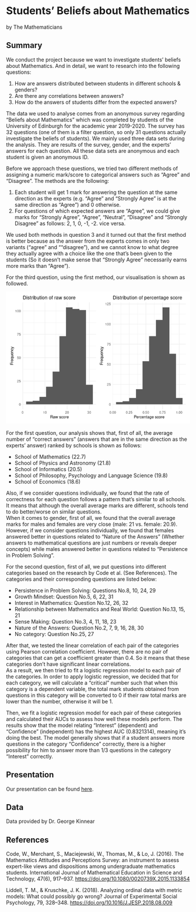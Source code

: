 Students’ Beliefs about Mathematics
================
by The Mathematicians

## Summary

We conduct the project because we want to investigate students’ beliefs
about Mathematics. And in detail, we want to research into the following
questions:  
1. How are answers distributed between students in different schools &
genders?  
2. Are there any correlations between answers?  
3. How do the answers of students differ from the expected answers?

The data we used to analyse comes from an anonymous survey regarding
“Beliefs about Mathematics” which was completed by students of the
University of Edinburgh for the academic year 2019-2020. The survey has
32 questions (one of them is a filter question, so only 31 questions
actually investigate the beliefs of students). We mainly used three data
sets during the analysis. They are results of the survey, gender, and
the experts’ answers for each question. All these data sets are
anonymous and each student is given an anonymous ID.

Before we approach these questions, we tried two different methods of
assigning a numeric mark/score to categorical answers such as “Agree”
and “Disagree”. The methods are the following:  
1. Each student will get 1 mark for answering the question at the same
direction as the experts (e.g. “Agree” and “Strongly Agree” is at the
same direction as “Agree”) and 0 otherwise.  
2. For questions of which expected answers are “Agree”, we could give
marks for “Strongly Agree”, “Agree”, “Neutral”, “Disagree” and “Strongly
Disagree” as follows: 2, 1, 0, -1, -2. vice versa.

We used both methods in question 3 and it turned out that the first
method is better because as the answer from the experts comes in only
two variants (“agree” and ““disagree”), and we cannot know to what
degree they actually agree with a choice like the one that’s been given
to the students (So it doesn’t make sense that “Strongly Agree”
necessarily earns more marks than “Agree”).

For the third question, using the first method, our visualisation is
shown as followed.

![](README_files/figure-gfm/score-visualisation-1-1.png)<!-- -->

For the first question, our analysis shows that, first of all, the
average number of “correct answers” (answers that are in the same
direction as the experts’ answer) ranked by schools is shown as follows:
- School of Mathematics (22.7)  
- School of Physics and Astronomy (21.8)  
- School of Informatics (20.5)  
- School of Philosophy, Psychology and Language Science (19.8)  
- School of Economics (18.6)

Also, if we consider questions individually, we found that the rate of
correctness for each question follows a pattern that’s similar to all
schools. It means that although the overall average marks are different,
schools tend to do better/worse on similar questions.  
When it comes to gender, first of all, we found that the overall average
marks for males and females are very close (male: 21 vs. female: 20.9).
However, if we consider questions individually, we found that females
answered better in questions related to “Nature of the Answers” (Whether
answers to mathematical questions are just numbers or reveals deeper
concepts) while males answered better in questions related to
“Persistence in Problem Solving”.

For the second question, first of all, we put questions into different
categories based on the research by Code et al. (See References). The
categories and their corresponding questions are listed below:  
- Persistence in Problem Solving: Questions No.8, 10, 24, 29  
- Growth Mindset: Question No.5, 6, 22, 31  
- Interest in Mathematics: Question No.12, 26, 32  
- Relationship between Mathematics and Real World: Question No.13, 15,
21  
- Sense Making: Question No.3, 4, 11, 18, 23  
- Nature of the Answers: Question No.2, 7, 9, 16, 28, 30  
- No category: Question No.25, 27

After that, we tested the linear correlation of each pair of the
categories using Pearson correlation coefficient. However, there are no
pair of categories that can get a coefficient greater than 0.4. So it
means that these categories don’t have significant linear
correlations.  
As a result, we then tried to fit a logistic regression model to each
pair of the categories. In order to apply logistic regression, we
decided that for each category, we will calculate a “critical” number
such that when this category is a dependent variable, the total mark
students obtained from questions in this category will be converted to 0
if their raw total marks are lower than the number, otherwise it will be
1.

Then, we fit a logistic regression model for each pair of these
categories and calculated their AUCs to assess how well these models
perform. The results show that the model relating “Interest” (dependent)
and “Confidence” (independent) has the highest AUC (0.8321314), meaning
it’s doing the best. The model generally shows that if a student answers
more questions in the category “Confidence” correctly, there is a higher
possibility for him to answer more than 1/3 questions in the category
“Interest” correctly.

## Presentation

Our presentation can be found [here](presentation/presentation.html).

## Data

Data provided by Dr. George Kinnear

## References

Code, W., Merchant, S., Maciejewski, W., Thomas, M., & Lo, J. (2016).
The Mathematics Attitudes and Perceptions Survey: an instrument to
assess expert-like views and dispositions among undergraduate
mathematics students. International Journal of Mathematical Education in
Science and Technology, 47(6), 917–937.
<https://doi.org/10.1080/0020739X.2015.1133854>

Liddell, T. M., & Kruschke, J. K. (2018). Analyzing ordinal data with
metric models: What could possibly go wrong? Journal of Experimental
Social Psychology, 79, 328–348.
<https://doi.org/10.1016/J.JESP.2018.08.009>
